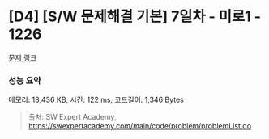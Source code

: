 # [D4] [S/W 문제해결 기본] 7일차 - 미로1 - 1226 

[문제 링크](https://swexpertacademy.com/main/code/problem/problemDetail.do?contestProbId=AV14vXUqAGMCFAYD) 

### 성능 요약

메모리: 18,436 KB, 시간: 122 ms, 코드길이: 1,346 Bytes



> 출처: SW Expert Academy, https://swexpertacademy.com/main/code/problem/problemList.do